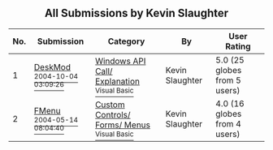 ﻿<div align="center">

## All Submissions by Kevin Slaughter

</div>

No.  | Submission | Category | By   | User Rating
---- | ---------- | -------- | ---- | -----------
1 | [DeskMod<br /><sup>2004-10-04 03:09:26</sup>](https://github.com/Planet-Source-Code/kevin-slaughter-deskmod__1-40015) | [Windows API Call/ Explanation<br /><sup>Visual Basic</sup>](../ByCategory/windows-api-call-explanation__1-39.md) | Kevin Slaughter | 5.0 (25 globes from 5 users)
2 | [FMenu<br /><sup>2004-05-14 08:04:40</sup>](https://github.com/Planet-Source-Code/kevin-slaughter-fmenu__1-53739) | [Custom Controls/ Forms/  Menus<br /><sup>Visual Basic</sup>](../ByCategory/custom-controls-forms-menus__1-4.md) | Kevin Slaughter | 4.0 (16 globes from 4 users)
